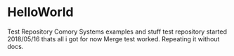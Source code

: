 # HelloWorld
Test Repository
Comory Systems examples and stuff test repository started 2018/05/16
thats all i got for now
Merge test worked. Repeating it without docs.
